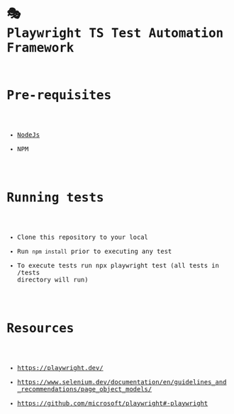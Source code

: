 <body data-new-gr-c-s-check-loaded="14.1087.0" data-gr-ext-installed=""><pre style="word-wrap: break-word; white-space: pre-wrap;">

# 🎭 Playwright TS Test Automation Framework

#  Pre-requisites

- [NodeJs](https://nodejs.org/en/)
- NPM

#  Running tests

- Clone this repository to your local
- Run ```npm install``` prior to executing any test
- To execute tests run npx playwright test (all tests in /tests directory will run)

# Resources

- https://playwright.dev/ 
- https://www.selenium.dev/documentation/en/guidelines_and_recommendations/page_object_models/
- https://github.com/microsoft/playwright#-playwright
</pre></body>
